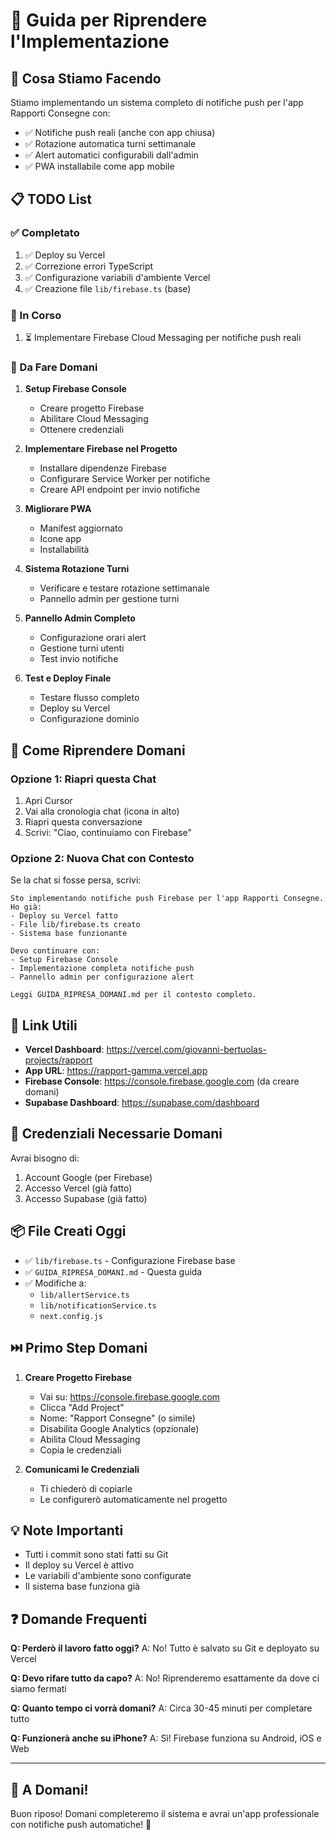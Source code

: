 # 📱 Guida per Riprendere l'Implementazione

## 🎯 Cosa Stiamo Facendo

Stiamo implementando un sistema completo di notifiche push per l'app Rapporti Consegne con:
- ✅ Notifiche push reali (anche con app chiusa)
- ✅ Rotazione automatica turni settimanale
- ✅ Alert automatici configurabili dall'admin
- ✅ PWA installabile come app mobile

## 📋 TODO List

### ✅ Completato
1. ✅ Deploy su Vercel
2. ✅ Correzione errori TypeScript
3. ✅ Configurazione variabili d'ambiente Vercel
4. ✅ Creazione file `lib/firebase.ts` (base)

### 🔄 In Corso
1. ⏳ Implementare Firebase Cloud Messaging per notifiche push reali

### 📝 Da Fare Domani
1. **Setup Firebase Console**
   - Creare progetto Firebase
   - Abilitare Cloud Messaging
   - Ottenere credenziali

2. **Implementare Firebase nel Progetto**
   - Installare dipendenze Firebase
   - Configurare Service Worker per notifiche
   - Creare API endpoint per invio notifiche

3. **Migliorare PWA**
   - Manifest aggiornato
   - Icone app
   - Installabilità

4. **Sistema Rotazione Turni**
   - Verificare e testare rotazione settimanale
   - Pannello admin per gestione turni

5. **Pannello Admin Completo**
   - Configurazione orari alert
   - Gestione turni utenti
   - Test invio notifiche

6. **Test e Deploy Finale**
   - Testare flusso completo
   - Deploy su Vercel
   - Configurazione dominio

## 🚀 Come Riprendere Domani

### Opzione 1: Riapri questa Chat
1. Apri Cursor
2. Vai alla cronologia chat (icona in alto)
3. Riapri questa conversazione
4. Scrivi: "Ciao, continuiamo con Firebase"

### Opzione 2: Nuova Chat con Contesto
Se la chat si fosse persa, scrivi:
```
Sto implementando notifiche push Firebase per l'app Rapporti Consegne.
Ho già:
- Deploy su Vercel fatto
- File lib/firebase.ts creato
- Sistema base funzionante

Devo continuare con:
- Setup Firebase Console
- Implementazione completa notifiche push
- Pannello admin per configurazione alert

Leggi GUIDA_RIPRESA_DOMANI.md per il contesto completo.
```

## 📌 Link Utili

- **Vercel Dashboard**: https://vercel.com/giovanni-bertuolas-projects/rapport
- **App URL**: https://rapport-gamma.vercel.app
- **Firebase Console**: https://console.firebase.google.com (da creare domani)
- **Supabase Dashboard**: https://supabase.com/dashboard

## 🔑 Credenziali Necessarie Domani

Avrai bisogno di:
1. Account Google (per Firebase)
2. Accesso Vercel (già fatto)
3. Accesso Supabase (già fatto)

## 📦 File Creati Oggi

- ✅ `lib/firebase.ts` - Configurazione Firebase base
- ✅ `GUIDA_RIPRESA_DOMANI.md` - Questa guida
- ✅ Modifiche a:
  - `lib/allertService.ts`
  - `lib/notificationService.ts`
  - `next.config.js`

## ⏭️ Primo Step Domani

1. **Creare Progetto Firebase**
   - Vai su: https://console.firebase.google.com
   - Clicca "Add Project"
   - Nome: "Rapport Consegne" (o simile)
   - Disabilita Google Analytics (opzionale)
   - Abilita Cloud Messaging
   - Copia le credenziali

2. **Comunicami le Credenziali**
   - Ti chiederò di copiarle
   - Le configurerò automaticamente nel progetto

## 💡 Note Importanti

- Tutti i commit sono stati fatti su Git
- Il deploy su Vercel è attivo
- Le variabili d'ambiente sono configurate
- Il sistema base funziona già

## ❓ Domande Frequenti

**Q: Perderò il lavoro fatto oggi?**
A: No! Tutto è salvato su Git e deployato su Vercel

**Q: Devo rifare tutto da capo?**
A: No! Riprenderemo esattamente da dove ci siamo fermati

**Q: Quanto tempo ci vorrà domani?**
A: Circa 30-45 minuti per completare tutto

**Q: Funzionerà anche su iPhone?**
A: Sì! Firebase funziona su Android, iOS e Web

---

## 🎉 A Domani!

Buon riposo! Domani completeremo il sistema e avrai un'app professionale con notifiche push automatiche! 🚀

